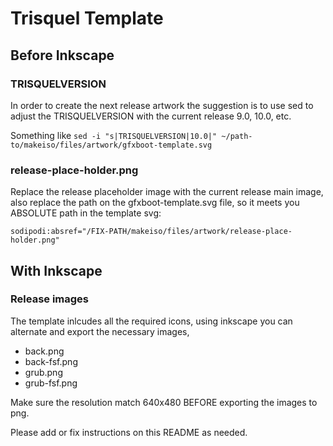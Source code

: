 # Trisquel Template

## Before Inkscape
### TRISQUELVERSION
In order to create the next release artwork the suggestion is to use sed to
adjust the TRISQUELVERSION with the current release 9.0, 10.0, etc.

Something like
`sed -i "s|TRISQUELVERSION|10.0|" ~/path-to/makeiso/files/artwork/gfxboot-template.svg`

### release-place-holder.png
Replace the release placeholder image  with the current release main image, also replace the path on the gfxboot-template.svg file, so it meets you ABSOLUTE path in the template svg:

```
sodipodi:absref="/FIX-PATH/makeiso/files/artwork/release-place-holder.png"
```

## With Inkscape
### Release images
The template inlcudes all the required icons, using inkscape you can alternate and
export the necessary images,

* back.png
* back-fsf.png
* grub.png
* grub-fsf.png

Make sure the resolution match 640x480 BEFORE exporting the images to png.

Please add or fix instructions on this README as needed.
